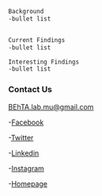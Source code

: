 ```markdown
Background
-bullet list


Current Findings
-bullet list

Interesting Findings
-bullet list
```




### Contact Us
BEhTA.lab.mu@gmail.com

-[Facebook](https://www.facebook.com/BEhTA.lab.mu/?view_public_for=333460707302009)

-[Twitter](https://twitter.com/BEhTA_Lab)

-[Linkedin]()

-[Instagram](https://www.instagram.com/behta_lab/)

-[Homepage](https://behta.github.io/BEhTA.Lab/)
